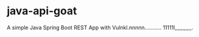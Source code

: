 # java-api-goat

A simple Java Spring Boot REST App with Vulnkl.nnnnn...........
11111l,,,,,,,,,,,.
